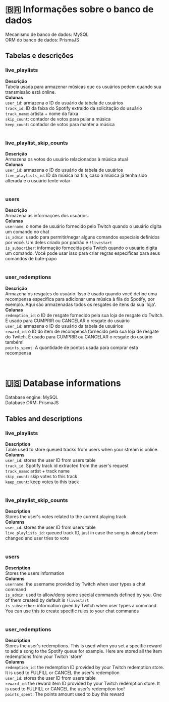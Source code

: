 # 🇧🇷 Informações sobre o banco de dados
Mecanismo de banco de dados: MySQL<br/>
ORM do banco de dados: PrismaJS<br/>

## Tabelas e descrições
### live_playlists
**Descrição**<br/>
Tabela usada para armazenar músicas que os usuários pedem quando sua transmissão está online.<br/>
**Colunas**<br/>
`user_id`: armazena o ID do usuário da tabela de usuários<br/>
`track_id`: ID da faixa do Spotify extraído da solicitação do usuário<br/>
`track_name`: artista + nome da faixa<br/>
`skip_count`: contador de votos para pular a música<br/>
`keep_count`: contador de votos para manter a música<br/>
<br/>

### live_playlist_skip_counts
**Descrição**<br/>
Armazena os votos do usuário relacionados à música atual<br/>
**Colunas**<br/>
`user_id`: armazena o ID do usuário da tabela de usuários<br/>
`live_playlists_id`: ID da música na fila, caso a música já tenha sido alterada e o usuário tente votar<br/>
<br/>

### users
**Descrição**<br/>
Armazena as informações dos usuários.<br/>
**Colunas**<br/>
`username`: o nome de usuário fornecido pelo Twitch quando o usuário digita um comando no chat<br/>
`is_admin`: usado para permitir/negar alguns comandos especiais definidos por você. Um deles criado por padrão é `!livestart`<br/>
`is_subscriber`: informação fornecida pela Twitch quando o usuário digita um comando. Você pode usar isso para criar regras específicas para seus comandos de bate-papo<br/>
<br/>

### user_redemptions
**Descrição**<br/>
Armazena os resgates do usuário. Isso é usado quando você define uma recompensa específica para adicionar uma música à fila do Spotify, por exemplo. Aqui são armazenadas todos os resgates de itens da sua 'loja'.<br/>
**Colunas**<br/>
`redemption_id`: o ID de resgate fornecido pela sua loja de resgate do Twitch. É usado para CUMPRIR ou CANCELAR o resgate do usuário<br/>
`user_id`: armazena o ID do usuário da tabela de usuários<br/>
`reward_id`: o ID do item de recompensa fornecido pela sua loja de resgate do Twitch. É usado para CUMPRIR ou CANCELAR o resgate do usuário também!<br/>
`points_spent`: A quantidade de pontos usada para comprar esta recompensa<br/>

<br/>

# 🇺🇸 Database informations
Database engine: MySQL<br/>
Database ORM: PrismaJS<br/>

## Tables and descriptions
### live_playlists
**Description**<br/>
Table used to store queued tracks from users when your stream is online.<br/>
**Columns**<br/>
`user_id`: stores the user ID from users table<br/>
`track_id`: Spotify track id extracted from the user's request<br/>
`track_name`: artist + track name<br/>
`skip_count`: skip votes to this track<br/>
`keep_count`: keep votes to this track<br/>
<br/>

### live_playlist_skip_counts
**Description**<br/>
Stores the user's votes related to the current playing track<br/>
**Columns**<br/>
`user_id`: stores the user ID from users table<br/>
`live_playlists_id`: queued track ID, just in case the song is already been changed and user tries to vote<br/>
<br/>

### users
**Description**<br/>
Stores the users information<br/>
**Columns**<br/>
`username`: the username provided by Twitch when user types a chat command<br/>
`is_admin`: used to allow/deny some special commands defined by you. One of them created by default is `!livestart`<br/>
`is_subscriber`: information given by Twitch when user types a command. You can use this to create specific rules to your chat commands<br/>
<br/>

### user_redemptions
**Description**<br/>
Stores the user's redemptions. This is used when you set a specific reward to add a song to the Spotify queue for example. Here are stored all the item redemptions from your Twitch 'store'<br/>
**Columns**<br/>
`redemption_id`: the redemption ID provided by your Twitch redemption store. It is used to FULFILL or CANCEL the user's redemption<br/>
`user_id`: stores the user ID from users table<br/>
`reward_id`: the reward item ID provided by your Twitch redemption store. It is used to FULFILL or CANCEL the user's redemption too!<br/>
`points_spent`: The points amount used to buy this reward<br/>

<br/>
